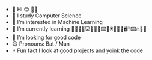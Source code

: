 - 👋 Hi 😊 👋🏼 
- 💪 I study Computer Science
- 👀 I’m interested in Machine Learning
- 🌱 I’m currently learning 👌🏼👍🏼💻👨🏼‍💻⌨️🛜🖲️✍🏼📂🖥️🖱️⌨️🔥🐦‍🔥
- 💞️ I’m looking for good code
- 😄 Pronouns: Bat / Man
- ⚡ Fun fact:I look at good projects and yoink the code

<!---
ctrl-C-ctrl-V-Loki/ctrl-C-ctrl-V-Loki is a ✨ special ✨ repository because its `README.md` (this file) appears on your GitHub profile.
You can click the Preview link to take a look at your changes.
--->

